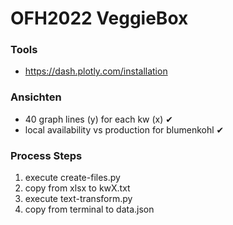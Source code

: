 # OFH2022 VeggieBox


### Tools
* https://dash.plotly.com/installation


### Ansichten
* 40 graph lines (y) for each kw (x) ✔
* local availability vs production for blumenkohl ✔


### Process Steps
1. execute create-files.py
2. copy from xlsx to kwX.txt
3. execute text-transform.py
4. copy from terminal to data.json




